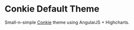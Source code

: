 Conkie Default Theme
====================
Small-n-simple [Conkie](https://github.com/hash-bang/Conkie) theme using AngularJS + Highcharts.
